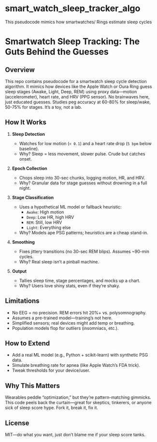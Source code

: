 # smart_watch_sleep_tracker_algo
This pseudocode mimics how smartwatches/ Rings estimate sleep cycles
# Smartwatch Sleep Tracking: The Guts Behind the Guesses

## Overview
This repo contains pseudocode for a smartwatch sleep cycle detection algorithm. It mimics how devices like the Apple Watch or Oura Ring guess sleep stages (Awake, Light, Deep, REM) using proxy data—motion (accelerometer), heart rate, and HRV (PPG sensor). No brainwaves here, just educated guesses. Studies peg accuracy at 60-80% for sleep/wake, 50-75% for stages. It’s a toy, not a lab.


## How It Works
1. **Sleep Detection**  
   - Watches for low motion (`< 0.1`) and a heart rate drop (`5 bpm` below baseline).  
   - Why? Sleep = less movement, slower pulse. Crude but catches onset.

2. **Epoch Collection**  
   - Chops sleep into 30-sec chunks, logging motion, HR, and HRV.  
   - Why? Granular data for stage guesses without drowning in a full night.

3. **Stage Classification**  
   - Uses a hypothetical ML model or fallback heuristic:  
     - `Awake`: High motion  
     - `Deep`: Low HR, high HRV  
     - `REM`: Still, low HRV  
     - `Light`: Everything else  
   - Why? Models ape PSG patterns; heuristics are a cheap stand-in.

4. **Smoothing**  
   - Fixes jittery transitions (no 30-sec REM blips). Assumes ~90-min cycles.  
   - Why? Real sleep isn’t a pinball machine.

5. **Output**  
   - Tallies sleep time, stage percentages, and mocks up a chart.  
   - Why? Users love shiny stats, even if they’re shaky.

## Limitations
- No EEG = no precision. REM errors hit 20%+ vs. polysomnography.  
- Assumes a pre-trained model—training’s not here.  
- Simplified sensors; real devices might add temp or breathing.  
- Population models flop for outliers (insomniacs, etc.).

## How to Extend
- Add a real ML model (e.g., Python + scikit-learn) with synthetic PSG data.  
- Simulate breathing rate for apnea (like Apple Watch’s FDA trick).  
- Tweak thresholds for your device/user.

## Why This Matters
Wearables peddle “optimization,” but they’re pattern-matching gimmicks. This code peels back the curtain—great for skeptics, tinkerers, or anyone sick of sleep score hype. Fork it, break it, fix it.

## License
MIT—do what you want, just don’t blame me if your sleep score tanks.
